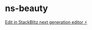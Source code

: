 # ns-beauty

[Edit in StackBlitz next generation editor ⚡️](https://stackblitz.com/~/github.com/DEVSFAME/ns-beauty)